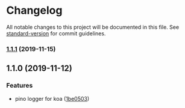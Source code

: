 # Changelog

All notable changes to this project will be documented in this file. See [standard-version](https://github.com/conventional-changelog/standard-version) for commit guidelines.

### [1.1.1](https://github.com/gospime/koa-pino-logger/compare/v1.1.0...v1.1.1) (2019-11-15)

## 1.1.0 (2019-11-12)


### Features

* pino logger for koa ([1be0503](https://github.com/gospime/koa-pino-logger/commit/1be050341ea5ea69ed74da93b3017cddba6306ce))
